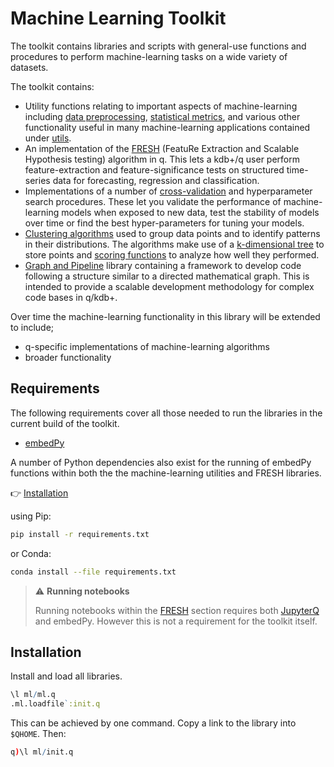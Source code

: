 # Machine Learning Toolkit



The toolkit contains libraries and scripts with general-use functions and procedures to perform machine-learning tasks on a wide variety of datasets.

The toolkit contains:

-   Utility functions relating to important aspects of machine-learning including [data preprocessing](utilities/preproc.md), [statistical metrics](utilities/metric.md), and various other functionality useful in many machine-learning applications contained under [utils](utilities/util.md). 
-   An implementation of the [FRESH](fresh.md) (FeatuRe Extraction and Scalable Hypothesis testing) algorithm in q. This lets a kdb+/q user perform feature-extraction and feature-significance tests on structured time-series data for forecasting, regression and classification. 
-   Implementations of a number of [cross-validation](xval.md) and hyperparameter search procedures. These let you validate the performance of machine-learning models when exposed to new data, test the stability of models over time or find the best hyper-parameters for tuning your models.
- [Clustering algorithms](clustering/algos.md) used to group data points and to identify patterns in their distributions. The algorithms make use of a [k-dimensional tree](clustering/kdtree.md) to store points and [scoring functions](clustering/score.md) to analyze how well they performed.
- [Graph and Pipeline](graph/index.md) library containing a framework to develop code following a structure similar to a directed mathematical graph. This is intended to provide a scalable development methodology for complex code bases in q/kdb+.

Over time the machine-learning functionality in this library will be extended to include;

-   q-specific implementations of machine-learning algorithms
-   broader functionality


## Requirements

The following requirements cover all those needed to run the libraries in the current build of the toolkit.

-   [embedPy](https://github.com/KxSystems/embedPy)

A number of Python dependencies also exist for the running of embedPy functions within both the the machine-learning utilities and FRESH libraries. 

:point_right:
[Installation](../README.md#installation)

using Pip:

```bash
pip install -r requirements.txt
```

or Conda:

```bash
conda install --file requirements.txt
```

> :warning: **Running notebooks**
> 
> Running notebooks within the [FRESH](fresh.md) section requires both [JupyterQ](https://github.com/KxSystems/jupyterq) and embedPy.
> However this is not a requirement for the toolkit itself.


## Installation

Install and load all libraries.

```q
\l ml/ml.q
.ml.loadfile`:init.q
```

This can be achieved by one command.
Copy a link to the library into `$QHOME`.
Then:

```q
q)\l ml/init.q
```
